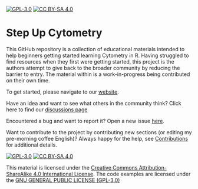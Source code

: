 
[![GPL-3.0][gpl3-shield]][gpl3]
[![CC BY-SA 4.0][cc-by-sa-shield]][cc-by-sa]


# Step Up Cytometry

This GitHub repository is a collection of educational materials intended to help beginners getting started learning Cytometry in R. Having struggled to find resources when they first were getting started, this project is the authors attempt to give back to the broader community by reducing the barrier to entry. The material within is a work-in-progress being contributed on their own time.

To get started, please navigate to our [website](https://stepupcytometry.github.io/index).

Have an idea and want to see what others in the community think? Click here to find our [discussions page](https://github.com/StepUpCytometry/StepUpCytometry.github.io/discussions)

Encountered a bug and want to report it? Open a new issue [here](https://github.com/StepUpCytometry/StepUpCytometry.github.io/issues). 

Want to contribute to the project by contributing new sections (or editing my pre-morning coffee English)? Always happy for the help, see [Contributions]() for additional details. 


[![GPL-3.0][gpl3-image]][gpl3]
[![CC BY-SA 4.0][cc-by-sa-image]][cc-by-sa]


This material is licensed under the [Creative Commons Attribution-ShareAlike 4.0 International License][cc-by-sa].
The code examples are licensed under the [GNU GENERAL PUBLIC LICENSE (GPL-3.0)]()



[cc-by-sa]: http://creativecommons.org/licenses/by-sa/4.0/
[cc-by-sa-image]: https://licensebuttons.net/l/by-sa/4.0/88x31.png
[cc-by-sa-shield]: https://img.shields.io/badge/License-CC%20BY--SA%204.0-lightgrey.svg
[gpl3]: https://www.gnu.org/licenses/gpl-3.0.en.html
[gpl3-image]: https://www.gnu.org/graphics/gplv3-88x31.png
[gpl3-shield]: https://img.shields.io/badge/license-GPLv3-blue

